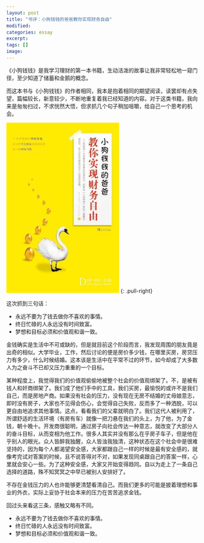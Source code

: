 ```yaml
---
layout: post
title: "书评：小狗钱钱的爸爸教你实现财务自由"
modified:
categories: essay
excerpt:
tags: []
image:
---
```


《小狗钱钱》是我学习理财的第一本书籍，生动活泼的故事让我非常轻松地一窥门径，至少知道了储蓄和金鹅的概念。

而这本书与《小狗钱钱》的作者相同，我本是抱着相同的期望阅读，读罢却有点失望，篇幅较长，新意较少，不断地重复着我已经知道的内容。对于这类书籍，我向来是匆匆扫过，不求恍然大悟，但求抓几个句子稍加咀嚼，给自己一个思考的机会。

![小狗钱钱](/images/s11121778.jpg)
{: .pull-right}

这次抓到三句话：

- 永远不要为了钱去做你不喜欢的事情。
- 终日忙碌的人永远没有时间致富。
- 梦想和目标必须和价值观和谐一致。

金钱确实是生活中不可或缺的，但是就目前这个阶段而言，我发现周围的朋友竟是出奇的相似。大学毕业，工作，然后讨论的便是房价多少钱，在哪里买房，房贷压力有多少，什么时候结婚。这本该是生活中在平常不过的环节，如今却成了大多数人为之奋斗不已却又压力重重的一个目标。

某种程度上，我觉得我们的价值观偷偷地被整个社会的价值观绑架了。不，是被有钱人和奸商绑架了。我们成了他们手中的工具，我们买房，最愉悦的或许不是我们自己，而是房地产商。如果没有社会的压力，没有现在无房不结婚的丈母娘意志，即时没有房子，大家也不见得会伤心，会觉得自己失败，反而多了一种洒脱，可以更自由地追求其他事情。这点，看看我们的父辈就明白了。我们这代人被利用了，所谓舒适的生活环境（有房有车）就像一把刀悬在我们的头上，为了他，为了金钱，朝十晚十。开发商很聪明，通过房子向社会传达一种意志，就改变了大部分人的奋斗目标，从而变相为他工作。很多人其实并没有那么在乎房子车子，但是他在乎别人的眼光。众人皆醉我独醒，众人皆浊我独清，这种状态在这个社会中是很难坚持的，因为每个人都渴望安全感，大家都跟自己一样的时候是最有安全感的，就像考完试对答案的时候，且不说答得对不对，如果发现同桌跟自己的答案一样，心里就会安心一些。为了这种安全感，大家又开始变得趋同。自以为走上了一条自己选择的道路，殊不知冥冥之中早已被别人安排好了。

不存在金钱压力的人也许能够更清楚看清自己。而我们更多的可能是披着理想和事业的外衣，实际上妥协于社会本来的压力在苦苦追求金钱。

回过头来看这三条，感触又略有不同。

- 永远不要为了钱去做你不喜欢的事情。
- 终日忙碌的人永远没有时间致富。
- 梦想和目标必须和价值观和谐一致。